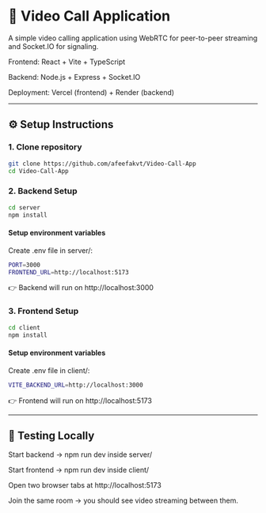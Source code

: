 # 🎥 Video Call Application 

A simple video calling application using WebRTC for peer-to-peer streaming and Socket.IO for signaling.

Frontend: React + Vite + TypeScript

Backend: Node.js + Express + Socket.IO

Deployment: Vercel (frontend) + Render (backend)

---


## ⚙️ Setup Instructions

### 1. Clone repository
```bash
git clone https://github.com/afeefakvt/Video-Call-App
cd Video-Call-App
```
### 2. Backend Setup
```bash
cd server
npm install
```

#### Setup environment variables

Create .env file in server/:
```bash
PORT=3000
FRONTEND_URL=http://localhost:5173
```
👉 Backend will run on http://localhost:3000



### 3. Frontend Setup
```bash
cd client
npm install
```

#### Setup environment variables

Create .env file in client/:
```bash
VITE_BACKEND_URL=http://localhost:3000
```
👉 Frontend will run on http://localhost:5173

---

## 🧪 Testing Locally

Start backend → npm run dev inside server/

Start frontend → npm run dev inside client/

Open two browser tabs at http://localhost:5173

Join the same room → you should see video streaming between them.



